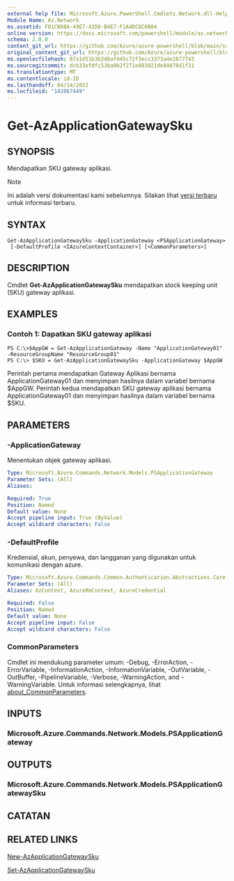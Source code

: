 ```yaml
---
external help file: Microsoft.Azure.PowerShell.Cmdlets.Network.dll-Help.xml
Module Name: Az.Network
ms.assetid: F01CB88A-49E7-41D8-B4E7-F1A4DCDC6B84
online version: https://docs.microsoft.com/powershell/module/az.network/get-azapplicationgatewaysku
schema: 2.0.0
content_git_url: https://github.com/Azure/azure-powershell/blob/main/src/Network/Network/help/Get-AzApplicationGatewaySku.md
original_content_git_url: https://github.com/Azure/azure-powershell/blob/main/src/Network/Network/help/Get-AzApplicationGatewaySku.md
ms.openlocfilehash: 87a1d51b3b2d8af445c72f3ecc3371a4e2877743
ms.sourcegitcommit: dcb33efdfc53ba0b2f271e883021de84878d1f31
ms.translationtype: MT
ms.contentlocale: id-ID
ms.lasthandoff: 04/14/2022
ms.locfileid: "142067449"
---
```

# Get-AzApplicationGatewaySku

## SYNOPSIS
Mendapatkan SKU gateway aplikasi.

> [!NOTE]
>Ini adalah versi dokumentasi kami sebelumnya. Silakan lihat [versi terbaru](/powershell/module/az.network/get-azapplicationgatewaysku) untuk informasi terbaru.

## SYNTAX

```
Get-AzApplicationGatewaySku -ApplicationGateway <PSApplicationGateway>
 [-DefaultProfile <IAzureContextContainer>] [<CommonParameters>]
```

## DESCRIPTION
Cmdlet **Get-AzApplicationGatewaySku** mendapatkan stock keeping unit (SKU) gateway aplikasi.

## EXAMPLES

### Contoh 1: Dapatkan SKU gateway aplikasi
```
PS C:\>$AppGW = Get-AzApplicationGateway -Name "ApplicationGateway01" -ResourceGroupName "ResourceGroup01"
PS C:\> $SKU = Get-AzApplicationGatewaySku -ApplicationGateway $AppGW
```

Perintah pertama mendapatkan Gateway Aplikasi bernama ApplicationGateway01 dan menyimpan hasilnya dalam variabel bernama $AppGW.
Perintah kedua mendapatkan SKU gateway aplikasi bernama ApplicationGateway01 dan menyimpan hasilnya dalam variabel bernama $SKU.

## PARAMETERS

### -ApplicationGateway
Menentukan objek gateway aplikasi.

```yaml
Type: Microsoft.Azure.Commands.Network.Models.PSApplicationGateway
Parameter Sets: (All)
Aliases:

Required: True
Position: Named
Default value: None
Accept pipeline input: True (ByValue)
Accept wildcard characters: False
```

### -DefaultProfile
Kredensial, akun, penyewa, dan langganan yang digunakan untuk komunikasi dengan azure.

```yaml
Type: Microsoft.Azure.Commands.Common.Authentication.Abstractions.Core.IAzureContextContainer
Parameter Sets: (All)
Aliases: AzContext, AzureRmContext, AzureCredential

Required: False
Position: Named
Default value: None
Accept pipeline input: False
Accept wildcard characters: False
```

### CommonParameters
Cmdlet ini mendukung parameter umum: -Debug, -ErrorAction, -ErrorVariable, -InformationAction, -InformationVariable, -OutVariable, -OutBuffer, -PipelineVariable, -Verbose, -WarningAction, and -WarningVariable. Untuk informasi selengkapnya, lihat [about_CommonParameters](http://go.microsoft.com/fwlink/?LinkID=113216).

## INPUTS

### Microsoft.Azure.Commands.Network.Models.PSApplicationGateway

## OUTPUTS

### Microsoft.Azure.Commands.Network.Models.PSApplicationGatewaySku

## CATATAN

## RELATED LINKS

[New-AzApplicationGatewaySku](./New-AzApplicationGatewaySku.md)

[Set-AzApplicationGatewaySku](./Set-AzApplicationGatewaySku.md)


